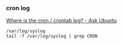 ###  cron log


[Where is the cron / crontab log? - Ask Ubuntu](https://askubuntu.com/questions/56683/where-is-the-cron-crontab-log "Where is the cron / crontab log? - Ask Ubuntu")


 

```
/var/log/syslog
tail -f /var/log/syslog | grep CRON

```

